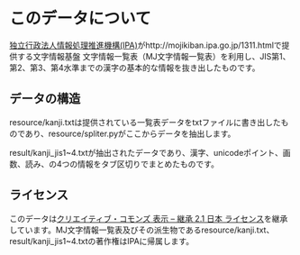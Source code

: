 # このデータについて

[独立行政法人情報処理推進機構(IPA)](http://www.ipa.go.jp/)がhttp://mojikiban.ipa.go.jp/1311.htmlで提供する文字情報基盤 文字情報一覧表（MJ文字情報一覧表）を利用し、JIS第1、第2、第3、第4水準までの漢字の基本的な情報を抜き出したものです。

## データの構造

resource/kanji.txtは提供されている一覧表データをtxtファイルに書き出したものであり、resource/spliter.pyがここからデータを抽出します。

result/kanji_jis1~4.txtが抽出されたデータであり、漢字、unicodeポイント、画数、読み、の4つの情報をタブ区切りでまとめたものです。

## ライセンス

このデータは[クリエイティブ・コモンズ 表示 – 継承 2.1 日本 ライセンス](http://creativecommons.org/licenses/by-sa/2.1/jp/)を継承しています。MJ文字情報一覧表及びその派生物であるresource/kanji.txt、result/kanji_jis1~4.txtの著作権はIPAに帰属します。

